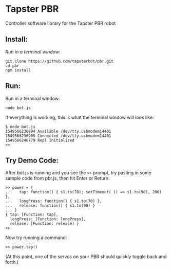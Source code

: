 # Tapster PBR
Controller software library for the Tapster PBR robot

## Install:

_Run in a terminal window:_

    git clone https://github.com/tapsterbot/pbr.git
    cd pbr
    npm install

## Run:

Run in a terminal window:

    node bot.js

If everything is working, this is what the terminal window will look like:

    $ node bot.js 
    1549566236894 Available /dev/tty.usbmodem14401  
    1549566236905 Connected /dev/tty.usbmodem14401  
    1549566240779 Repl Initialized 
    >> 

## Try Demo Code:

After bot.js is running and you see the `>>` prompt, try pasting in some sample code from pbr.js, then hit Enter or Return:

    >> power = {
    ...   tap: function() { s1.to(70); setTimeout( () => s1.to(90), 200) },
    ...   longPress: function() { s1.to(70) },
    ...   release: function() { s1.to(90) }
    ... }
    { tap: [Function: tap],
      longPress: [Function: longPress],
      release: [Function: release] }
    >> 
    
Now try running a command:

    >> power.tap()
    
(At this point, one of the servos on your PBR should quickly toggle back and forth.)
